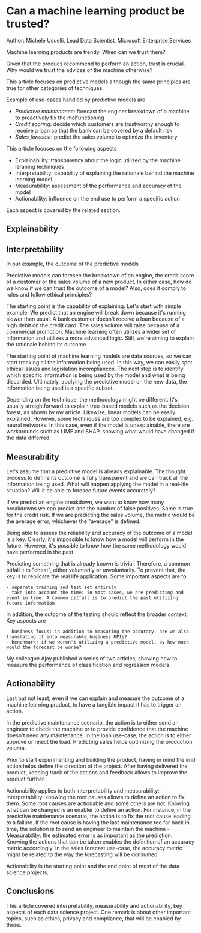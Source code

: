 
# Can a machine learning product be trusted?

Author: Michele Usuelli, Lead Data Scientist, Microsoft Enterprise Services

Machine learning products are trendy. When can we trust them?

Given that the producs recommend to perform an action, trust is crucial. Why would we trust the advices of the machine otherwise? 

This article focuses on predictive models although the same principles are true for other categories of techniques.

Example of use-cases handled by predictive models are

- *Predictive maintenance*: forecast the enginer breakdown of a machine to proactively fix the malfunctioning
- *Credit scoring*: decide which customers are trustworthy enough to receive a loan so that the bank can be covered by a default risk
- *Sales forecast*: predict the sales volume to optimize the inventory

This article focuses on the following aspects

- Explainability: transparency about the logic utilized by the machine leraning techniques
- Interpretability: capability of explaining the rationale behind the machine learning model
- Measurability: assessment of the performance and accuracy of the model
- Actionability: influence on the end use to perform a specific action

Each aspect is covered by the related section.


## Explainability




## Interpretability

In our example, the outcome of the predictive models

Predictive models can foresee the breakdown of an engine, the credit score of a customer or the sales volume of a new product. In either case, how do we know if we can trust the outcome of a model? Also, does it comply to rules and follow ethical principles? 

The starting point is the capability of explaining. Let's start with simple example. We predict that an engine will break down because it's running slower than usual. A bank customer doesn't receive a loan because of a high debit on the credit card. The sales volume will raise because of a commercial promotion. Machine learning often utilizes a wider set of information and utilizes a more advanced logic. Still, we're aiming to explain the rationale behind its outcome.

The starting point of machine learning models are data sources, so we can start tracking all the information being used. In this way, we can easily spot ethical issues and legislation incompliances. The next step is to identify which specific information is being used by the model and what is being discarded. Ultimately, applying the predictive model on the new data, the information being used is a specific subset. 

Depending on the technique, the methodology might be different. It's usually straightforward to explain tree-based models such as the decision forest, as shown by my article. Likewise, linear models can be easily explained. However, some techniques are too  complex to be explained, e.g. neural networks. In this case, even if the model is unexplainable, there are workarounds such as LIME and SHAP, showing what would have changed if the data differred.



## Measurability

Let's assume that a predictive model is already explainable. The thought process to define its outcome is fully transparent and we can track all the information being used. What will happen applying the model in a real-life situation? Will it be able to foresee future events accurately?

If we predict an engine breakdown, we want to know how many breakdowns we can predict and the number of false positives. Same is true for the credit risk. If we are predicting the sales volume, the metric would be the average error, whichever the "average" is defined.

Being able to assess the reliability and accuracy of the outcome of a model is a key. Clearly, it's impossible to know  how a model will perform in the future. However, it's possible to know how the same methodology would have performed in the past.

Predicting something that is already known is trivial. Therefore, a common pitfall it to "cheat", either voluntarily or unvoluntarily. To prevent that, the key is to replicate the real life application. Some important aspects are to

	- separate training and test set entirely
	- take into account the time: in most cases, we are predicting and event in time. A common pitfall is to predict the past utilizing future information

In addition, the outcome of the testing should reflect the broader context. Key aspects are

	- business focus: in addition to measuring the accuracy, are we also translating it into measurable business KPIs?
	- benchmark: if we weren't utilizing a predictive model, by how much would the forecast be worse?

My colleague Ajay published a series of two articles, showing how to measure the performance of classification and regression models.




## Actionability

Last but not least, even if we can explain and measure the outcome of a machine learning product, to have a tangible impact it has to trigger an action.

In the predictive maintenance scenario, the action is to either send an engineer to check the machine or to provide confidence that the machine doesn't need any maintenance. In the loan use-case, the action is to either approve or reject the load. Predicting sales helps optimizing the production volume.

Prior to start experimenting and building the product, having in mind the end action helps define the direction of the project. After having delivered the product, keeping track of the actions and feedback allows to improve the product further.

Actionability applies to both interpretability and measurability:
	- Interpretability: knowing the root causes allows to define an action to fix them. Some root causes are actionable and some others are not. Knowing what can be changed is an enabler to define an action. For instance, in the predictive maintenance scenario, the action is to fix the root cause leading to a failure. If the root cause is having the last maintenance too far back in time, the solution is to send an engineer to maintain the machine
	- Measurability: the estimated error is as important as the prediction. Knowing the actions that can be taken enables the definition of an accuracy metric accordingly. In the sales forecast use-case, the accuracy metric might be related to the way the forecasting will be consumed.

Actionability is the starting point and the end point of most of the data science projects.


## Conclusions

This article covered interpretability, measurability and actionability, key aspects of each data science project. One remark is about other important topics, such as ethics, privacy and compliance, that will be enabled by these.






